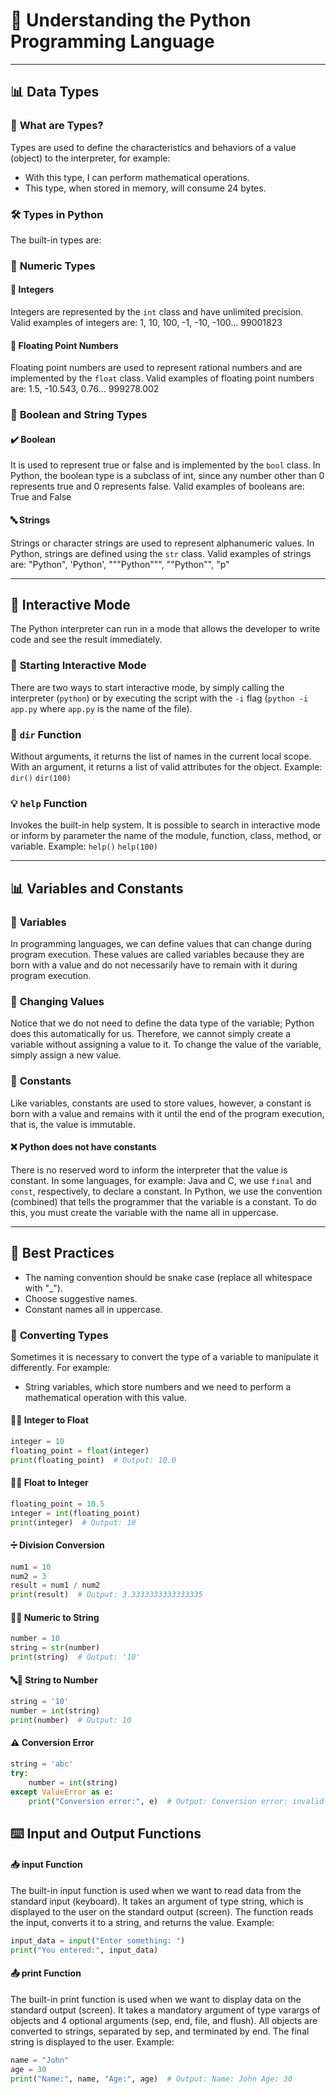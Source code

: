 # 🐍 **Understanding the Python Programming Language**

---

## 📊 **Data Types**

### 🎯 **What are Types?**

Types are used to define the characteristics and behaviors of a value (object) to the interpreter, for example:
- With this type, I can perform mathematical operations.
- This type, when stored in memory, will consume 24 bytes.

### 🛠️ **Types in Python**

The built-in types are:

### 🧮 **Numeric Types**

#### 🔢 **Integers**

Integers are represented by the `int` class and have unlimited precision. Valid examples of integers are:
1, 10, 100, -1, -10, -100... 99001823

#### 🔣 **Floating Point Numbers**

Floating point numbers are used to represent rational numbers and are implemented by the `float` class. Valid examples of floating point numbers are:
1.5, -10.543, 0.76... 999278.002

### 🔵 **Boolean and String Types**

#### ✔️ **Boolean**

It is used to represent true or false and is implemented by the `bool` class. In Python, the boolean type is a subclass of int, since any number other than 0 represents true and 0 represents false. Valid examples of booleans are:
True and False

#### 🔤 **Strings**

Strings or character strings are used to represent alphanumeric values. In Python, strings are defined using the `str` class. Valid examples of strings are:
"Python", 'Python', """Python""", ""Python"", "p"

---

## 🔄 **Interactive Mode**

The Python interpreter can run in a mode that allows the developer to write code and see the result immediately.

### 🚀 **Starting Interactive Mode**

There are two ways to start interactive mode, by simply calling the interpreter (`python`) or by executing the script with the `-i` flag (`python -i app.py` where `app.py` is the name of the file).

### 📜 **`dir` Function**

Without arguments, it returns the list of names in the current local scope. With an argument, it returns a list of valid attributes for the object. Example:
`dir()`
`dir(100)`

### 💡 **`help` Function**

Invokes the built-in help system. It is possible to search in interactive mode or inform by parameter the name of the module, function, class, method, or variable. Example:
`help()`
`help(100)`

---

## 📊 **Variables and Constants**

### 💼 **Variables**

In programming languages, we can define values that can change during program execution. These values are called variables because they are born with a value and do not necessarily have to remain with it during program execution.

### 📝 **Changing Values**

Notice that we do not need to define the data type of the variable; Python does this automatically for us. Therefore, we cannot simply create a variable without assigning a value to it. To change the value of the variable, simply assign a new value.

### 🛑 **Constants**

Like variables, constants are used to store values, however, a constant is born with a value and remains with it until the end of the program execution, that is, the value is immutable.

#### ❌ **Python does not have constants**

There is no reserved word to inform the interpreter that the value is constant. In some languages, for example: Java and C, we use `final` and `const`, respectively, to declare a constant. In Python, we use the convention (combined) that tells the programmer that the variable is a constant. To do this, you must create the variable with the name all in uppercase.

---

## 🚦 **Best Practices**

- The naming convention should be snake case (replace all whitespace with "_").
- Choose suggestive names.
- Constant names all in uppercase.

### 🔄 **Converting Types**

Sometimes it is necessary to convert the type of a variable to manipulate it differently. For example:
- String variables, which store numbers and we need to perform a mathematical operation with this value.

#### 🔢🔄 **Integer to Float**

```python
integer = 10
floating_point = float(integer)
print(floating_point)  # Output: 10.0
```
#### 🔢🔄 **Float to Integer**

```python
floating_point = 10.5
integer = int(floating_point)
print(integer)  # Output: 10
```


#### ➗ **Division Conversion**

```python
num1 = 10
num2 = 3
result = num1 / num2
print(result)  # Output: 3.3333333333333335
```

#### 🔢🔤 **Numeric to String**

```python
number = 10
string = str(number)
print(string)  # Output: '10'
```

#### 🔤🔢 **String to Number**

```python
string = '10'
number = int(string)
print(number)  # Output: 10
```

#### ⚠️ **Conversion Error**

```python
string = 'abc'
try:
    number = int(string)
except ValueError as e:
    print("Conversion error:", e)  # Output: Conversion error: invalid literal for int() with base 10: 'abc'
```

## ⌨️ Input and Output Functions

#### 📥 input Function
The built-in input function is used when we want to read data from the standard input (keyboard). It takes an argument of type string, which is displayed to the user on the standard output (screen). The function reads the input, converts it to a string, and returns the value. Example:

```python
input_data = input("Enter something: ")
print("You entered:", input_data)
```

#### 📤 print Function
The built-in print function is used when we want to display data on the standard output (screen). It takes a mandatory argument of type varargs of objects and 4 optional arguments (sep, end, file, and flush). All objects are converted to strings, separated by sep, and terminated by end. The final string is displayed to the user. Example:

```python
name = "John"
age = 30
print("Name:", name, "Age:", age)  # Output: Name: John Age: 30
```






